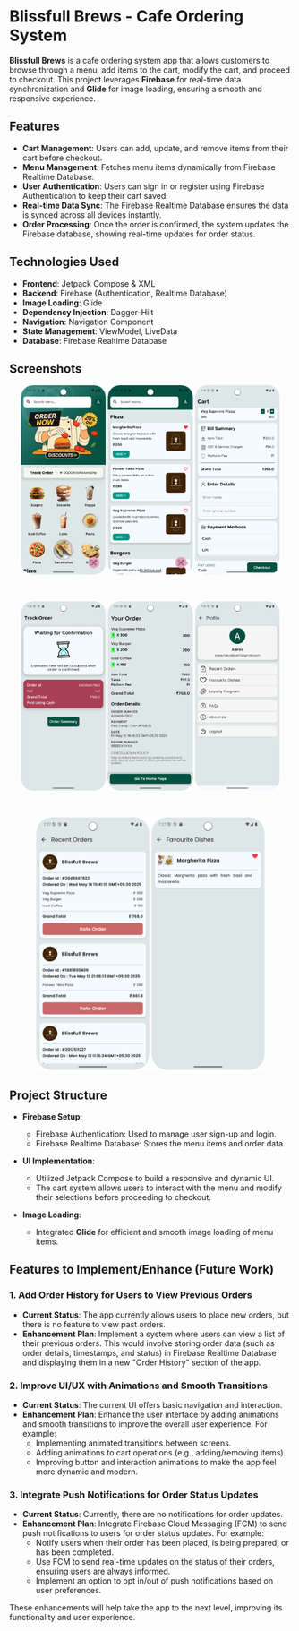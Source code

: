 # Blissfull Brews - Cafe Ordering System

**Blissfull Brews** is a cafe ordering system app that allows customers to browse through a menu, add items to the cart, modify the cart, and proceed to checkout. This project leverages **Firebase** for real-time data synchronization and **Glide** for image loading, ensuring a smooth and responsive experience.

## Features

- **Cart Management**: Users can add, update, and remove items from their cart before checkout.
- **Menu Management**: Fetches menu items dynamically from Firebase Realtime Database.
- **User Authentication**: Users can sign in or register using Firebase Authentication to keep their cart saved.
- **Real-time Data Sync**: The Firebase Realtime Database ensures the data is synced across all devices instantly.
- **Order Processing**: Once the order is confirmed, the system updates the Firebase database, showing real-time updates for order status.

## Technologies Used

- **Frontend**: Jetpack Compose & XML
- **Backend**: Firebase (Authentication, Realtime Database)
- **Image Loading**: Glide
- **Dependency Injection**: Dagger-Hilt
- **Navigation**: Navigation Component
- **State Management**: ViewModel, LiveData
- **Database**: Firebase Realtime Database

## Screenshots
<p align="center">
  <img src="screenshots/Screenshot_20250516_192427.png" alt="Home Screen 1" width="30%" />
  <img src="screenshots/Screenshot_20250516_192552.png" alt="Home Screen 2" width="30%" />
  <img src="screenshots/Screenshot_20250516_192609.png" alt="Cart Activity Screen" width="30%" />
</p>

<br>

<p align="center">
  <img src="screenshots/Screenshot_20250516_192629.png" alt="Order Tracking" width="30%" />
  <img src="screenshots/Screenshot_20250516_192638.png" alt="Order Summary" width="30%" />
  <img src="screenshots/Screenshot_20250516_192652.png" alt="Profile Screen" width="30%" />
</p>

<br>

<p align="center">
  <img src="screenshots/Screenshot_20250516_192700.png" alt="Recent Orders" width="40%" />
  <img src="screenshots/Screenshot_20250516_192713.png" alt="Favourite Dishes" width="40%" />
</p>





## Project Structure

- **Firebase Setup**: 
  - Firebase Authentication: Used to manage user sign-up and login.
  - Firebase Realtime Database: Stores the menu items and order data.

- **UI Implementation**: 
  - Utilized Jetpack Compose to build a responsive and dynamic UI.
  - The cart system allows users to interact with the menu and modify their selections before proceeding to checkout.

- **Image Loading**: 
  - Integrated **Glide** for efficient and smooth image loading of menu items.

## Features to Implement/Enhance (Future Work)

### 1. **Add Order History for Users to View Previous Orders**
   - **Current Status**: The app currently allows users to place new orders, but there is no feature to view past orders.
   - **Enhancement Plan**: Implement a system where users can view a list of their previous orders. This would involve storing order data (such as order details, timestamps, and status) in Firebase Realtime Database and displaying them in a new "Order History" section of the app.

### 2. **Improve UI/UX with Animations and Smooth Transitions**
   - **Current Status**: The current UI offers basic navigation and interaction.
   - **Enhancement Plan**: Enhance the user interface by adding animations and smooth transitions to improve the overall user experience. For example:
     - Implementing animated transitions between screens.
     - Adding animations to cart operations (e.g., adding/removing items).
     - Improving button and interaction animations to make the app feel more dynamic and modern.

### 3. **Integrate Push Notifications for Order Status Updates**
   - **Current Status**: Currently, there are no notifications for order updates.
   - **Enhancement Plan**: Integrate Firebase Cloud Messaging (FCM) to send push notifications to users for order status updates. For example:
     - Notify users when their order has been placed, is being prepared, or has been completed.
     - Use FCM to send real-time updates on the status of their orders, ensuring users are always informed.
     - Implement an option to opt in/out of push notifications based on user preferences.

These enhancements will help take the app to the next level, improving its functionality and user experience.

